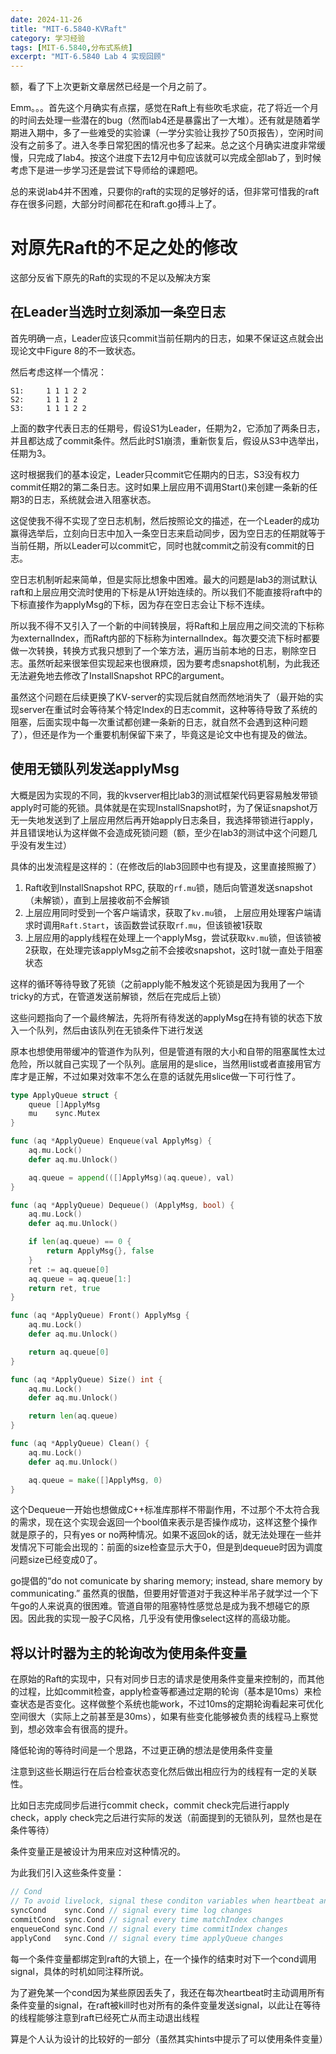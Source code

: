 ```yaml
---
date: 2024-11-26
title: "MIT-6.5840-KVRaft"
category: 学习经验
tags: [MIT-6.5840,分布式系统]
excerpt: "MIT-6.5840 Lab 4 实现回顾"
---
```


额，看了下上次更新文章居然已经是一个月之前了。

Emm。。。首先这个月确实有点摆，感觉在Raft上有些吹毛求疵，花了将近一个月的时间去处理一些潜在的bug（然而lab4还是暴露出了一大堆）。还有就是随着学期进入期中，多了一些难受的实验课（一学分实验让我抄了50页报告），空闲时间没有之前多了。进入冬季日常犯困的情况也多了起来。总之这个月确实进度非常缓慢，只完成了lab4。按这个进度下去12月中旬应该就可以完成全部lab了，到时候考虑下是进一步学习还是尝试下导师给的课题吧。

总的来说lab4并不困难，只要你的raft的实现的足够好的话，但非常可惜我的raft存在很多问题，大部分时间都花在和raft.go搏斗上了。

# 对原先Raft的不足之处的修改

这部分反省下原先的Raft的实现的不足以及解决方案

## 在Leader当选时立刻添加一条空日志

首先明确一点，Leader应该只commit当前任期内的日志，如果不保证这点就会出现论文中Figure 8的不一致状态。

然后考虑这样一个情况：
```
S1:     1 1 1 2 2 
S2:     1 1 1 2
S3:     1 1 1 2 2
```

上面的数字代表日志的任期号，假设S1为Leader，任期为2，它添加了两条日志，并且都达成了commit条件。然后此时S1崩溃，重新恢复后，假设从S3中选举出，任期为3。

这时根据我们的基本设定，Leader只commit它任期内的日志，S3没有权力commit任期2的第二条日志。这时如果上层应用不调用Start()来创建一条新的任期3的日志，系统就会进入阻塞状态。

这促使我不得不实现了空日志机制，然后按照论文的描述，在一个Leader的成功赢得选举后，立刻向日志中加入一条空日志来启动同步，因为空日志的任期就等于当前任期，所以Leader可以commit它，同时也就commit之前没有commit的日志。

空日志机制听起来简单，但是实际比想象中困难。最大的问题是lab3的测试默认raft和上层应用交流时使用的下标是从1开始连续的。所以我们不能直接将raft中的下标直接作为applyMsg的下标，因为存在空日志会让下标不连续。

所以我不得不又引入了一个新的中间转换层，将Raft和上层应用之间交流的下标称为externalIndex，而Raft内部的下标称为internalIndex。每次要交流下标时都要做一次转换，转换方式我只想到了一个笨方法，遍历当前本地的日志，剔除空日志。虽然听起来很笨但实现起来也很麻烦，因为要考虑snapshot机制，为此我还无法避免地去修改了InstallSnapshot RPC的argument。

虽然这个问题在后续更换了KV-server的实现后就自然而然地消失了（最开始的实现server在重试时会等待某个特定Index的日志commit，这种等待导致了系统的阻塞，后面实现中每一次重试都创建一条新的日志，就自然不会遇到这种问题了），但还是作为一个重要机制保留下来了，毕竟这是论文中也有提及的做法。

## 使用无锁队列发送applyMsg

大概是因为实现的不同，我的kvserver相比lab3的测试框架代码更容易触发带锁apply时可能的死锁。具体就是在实现InstallSnapshot时，为了保证snapshot万无一失地发送到了上层应用然后再开始apply日志条目，我选择带锁进行apply，并且错误地认为这样做不会造成死锁问题（额，至少在lab3的测试中这个问题几乎没有发生过）

具体的出发流程是这样的：（在修改后的lab3回顾中也有提及，这里直接照搬了）

1. Raft收到InstallSnapshot RPC, 获取的`rf.mu`锁，随后向管道发送snapshot（未解锁），直到上层接收前不会解锁
2. 上层应用同时受到一个客户端请求，获取了`kv.mu`锁， 上层应用处理客户端请求时调用`Raft.Start`，该函数尝试获取`rf.mu`，但该锁被1获取
3. 上层应用的apply线程在处理上一个applyMsg，尝试获取`kv.mu`锁，但该锁被2获取，在处理完该applyMsg之前不会接收snapshot，这时1就一直处于阻塞状态

这样的循环等待导致了死锁（之前apply能不触发这个死锁是因为我用了一个tricky的方式，在管道发送前解锁，然后在完成后上锁）

这些问题指向了一个最终解法，先将所有待发送的applyMsg在持有锁的状态下放入一个队列，然后由该队列在无锁条件下进行发送

原本也想使用带缓冲的管道作为队列，但是管道有限的大小和自带的阻塞属性太过危险，所以就自己实现了一个队列。底层用的是slice，当然用list或者直接用官方库才是正解，不过如果对效率不怎么在意的话就先用slice做一下可行性了。

```go
type ApplyQueue struct {
	queue []ApplyMsg
	mu    sync.Mutex
}

func (aq *ApplyQueue) Enqueue(val ApplyMsg) {
	aq.mu.Lock()
	defer aq.mu.Unlock()

	aq.queue = append(([]ApplyMsg)(aq.queue), val)
}

func (aq *ApplyQueue) Dequeue() (ApplyMsg, bool) {
	aq.mu.Lock()
	defer aq.mu.Unlock()

	if len(aq.queue) == 0 {
		return ApplyMsg{}, false
	}
	ret := aq.queue[0]
	aq.queue = aq.queue[1:]
	return ret, true
}

func (aq *ApplyQueue) Front() ApplyMsg {
	aq.mu.Lock()
	defer aq.mu.Unlock()

	return aq.queue[0]
}

func (aq *ApplyQueue) Size() int {
	aq.mu.Lock()
	defer aq.mu.Unlock()

	return len(aq.queue)
}

func (aq *ApplyQueue) Clean() {
	aq.mu.Lock()
	defer aq.mu.Unlock()

	aq.queue = make([]ApplyMsg, 0)
}
```

这个Dequeue一开始也想做成C++标准库那样不带副作用，不过那个不太符合我的需求，现在这个实现会返回一个bool值来表示是否操作成功，这样这整个操作就是原子的，只有yes or no两种情况。如果不返回ok的话，就无法处理在一些并发情况下可能会出现的：前面的size检查显示大于0，但是到dequeue时因为调度问题size已经变成0了。

go提倡的“do not comunicate by sharing memory; instead, share memory by communicating.” 虽然真的很酷，但要用好管道对于我这种半吊子就学过一个下午go的人来说真的很困难。管道自带的阻塞特性感觉总是成为我不想碰它的原因。因此我的实现一股子C风格，几乎没有使用像select这样的高级功能。

## 将以计时器为主的轮询改为使用条件变量

在原始的Raft的实现中，只有对同步日志的请求是使用条件变量来控制的，而其他的过程，比如commit检查，apply检查等都通过定期的轮询（基本是10ms）来检查状态是否变化。这样做整个系统也能work，不过10ms的定期轮询看起来可优化空间很大（实际上之前甚至是30ms），如果有些变化能够被负责的线程马上察觉到，想必效率会有很高的提升。

降低轮询的等待时间是一个思路，不过更正确的想法是使用条件变量

注意到这些长期运行在后台检查状态变化然后做出相应行为的线程有一定的关联性。

比如日志完成同步后进行commit check，commit check完后进行apply check，apply check完之后进行实际的发送（前面提到的无锁队列，显然也是在条件等待）

条件变量正是被设计为用来应对这种情况的。

为此我们引入这些条件变量：

```go
// Cond
// To avoid livelock, signal these conditon variables when heartbeat and Kill()
syncCond    sync.Cond // signal every time log changes
commitCond  sync.Cond // signal every time matchIndex changes
enqueueCond sync.Cond // signal every time commitIndex changes
applyCond   sync.Cond // signal every time applyQueue changes
```

每一个条件变量都绑定到raft的大锁上，在一个操作的结束时对下一个cond调用signal，具体的时机如同注释所说。

为了避免某一个cond因为某些原因丢失了，我还在每次heartbeat时主动调用所有条件变量的signal，在raft被kill时也对所有的条件变量发送signal，以此让在等待的线程能够注意到raft已经死亡从而主动退出线程

算是个人认为设计的比较好的一部分（虽然其实hints中提示了可以使用条件变量）